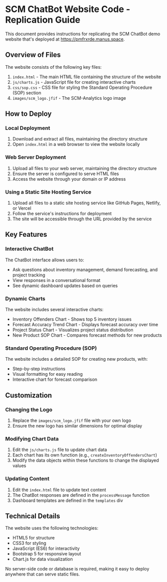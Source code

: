 # SCM ChatBot Website Code - Replication Guide

This document provides instructions for replicating the SCM ChatBot demo website that's deployed at https://pmfrxrde.manus.space.

## Overview of Files

The website consists of the following key files:

1. `index.html` - The main HTML file containing the structure of the website
2. `js/charts.js` - JavaScript file for creating interactive charts
3. `css/sop.css` - CSS file for styling the Standard Operating Procedure (SOP) section
4. `images/scm_logo.jfif` - The SCM-Analytics logo image

## How to Deploy

### Local Deployment

1. Download and extract all files, maintaining the directory structure
2. Open `index.html` in a web browser to view the website locally

### Web Server Deployment

1. Upload all files to your web server, maintaining the directory structure
2. Ensure the server is configured to serve HTML files
3. Access the website through your domain or IP address

### Using a Static Site Hosting Service

1. Upload all files to a static site hosting service like GitHub Pages, Netlify, or Vercel
2. Follow the service's instructions for deployment
3. The site will be accessible through the URL provided by the service

## Key Features

### Interactive ChatBot

The ChatBot interface allows users to:
- Ask questions about inventory management, demand forecasting, and project tracking
- View responses in a conversational format
- See dynamic dashboard updates based on queries

### Dynamic Charts

The website includes several interactive charts:
- Inventory Offenders Chart - Shows top 5 inventory issues
- Forecast Accuracy Trend Chart - Displays forecast accuracy over time
- Project Status Chart - Visualizes project status distribution
- New Product SOP Chart - Compares forecast methods for new products

### Standard Operating Procedure (SOP)

The website includes a detailed SOP for creating new products, with:
- Step-by-step instructions
- Visual formatting for easy reading
- Interactive chart for forecast comparison

## Customization

### Changing the Logo

1. Replace the `images/scm_logo.jfif` file with your own logo
2. Ensure the new logo has similar dimensions for optimal display

### Modifying Chart Data

1. Edit the `js/charts.js` file to update chart data
2. Each chart has its own function (e.g., `createInventoryOffendersChart`)
3. Modify the data objects within these functions to change the displayed values

### Updating Content

1. Edit the `index.html` file to update text content
2. The ChatBot responses are defined in the `processMessage` function
3. Dashboard templates are defined in the `templates` div

## Technical Details

The website uses the following technologies:
- HTML5 for structure
- CSS3 for styling
- JavaScript (ES6) for interactivity
- Bootstrap 5 for responsive layout
- Chart.js for data visualization

No server-side code or database is required, making it easy to deploy anywhere that can serve static files.
